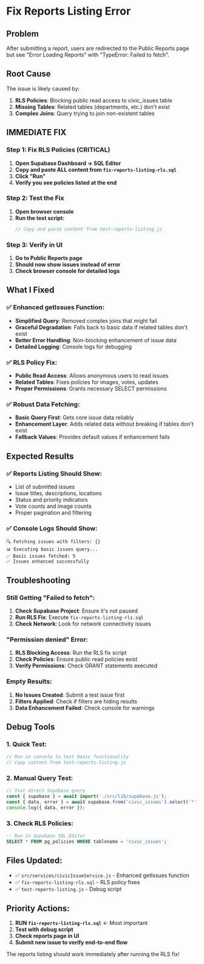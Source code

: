 # Fix Reports Listing Error

## Problem
After submitting a report, users are redirected to the Public Reports page but see "Error Loading Reports" with "TypeError: Failed to fetch".

## Root Cause
The issue is likely caused by:
1. **RLS Policies**: Blocking public read access to civic_issues table
2. **Missing Tables**: Related tables (departments, etc.) don't exist
3. **Complex Joins**: Query trying to join non-existent tables

## IMMEDIATE FIX

### Step 1: Fix RLS Policies (CRITICAL)
1. **Open Supabase Dashboard → SQL Editor**
2. **Copy and paste ALL content from `fix-reports-listing-rls.sql`**
3. **Click "Run"**
4. **Verify you see policies listed at the end**

### Step 2: Test the Fix
1. **Open browser console**
2. **Run the test script:**
   ```javascript
   // Copy and paste content from test-reports-listing.js
   ```

### Step 3: Verify in UI
1. **Go to Public Reports page**
2. **Should now show issues instead of error**
3. **Check browser console for detailed logs**

## What I Fixed

### ✅ Enhanced getIssues Function:
- **Simplified Query**: Removed complex joins that might fail
- **Graceful Degradation**: Falls back to basic data if related tables don't exist
- **Better Error Handling**: Non-blocking enhancement of issue data
- **Detailed Logging**: Console logs for debugging

### ✅ RLS Policy Fix:
- **Public Read Access**: Allows anonymous users to read issues
- **Related Tables**: Fixes policies for images, votes, updates
- **Proper Permissions**: Grants necessary SELECT permissions

### ✅ Robust Data Fetching:
- **Basic Query First**: Gets core issue data reliably
- **Enhancement Layer**: Adds related data without breaking if tables don't exist
- **Fallback Values**: Provides default values if enhancement fails

## Expected Results

### ✅ Reports Listing Should Show:
- List of submitted issues
- Issue titles, descriptions, locations
- Status and priority indicators
- Vote counts and image counts
- Proper pagination and filtering

### ✅ Console Logs Should Show:
```
🔍 Fetching issues with filters: {}
📊 Executing basic issues query...
✅ Basic issues fetched: 5
✅ Issues enhanced successfully
```

## Troubleshooting

### Still Getting "Failed to fetch":
1. **Check Supabase Project**: Ensure it's not paused
2. **Run RLS Fix**: Execute `fix-reports-listing-rls.sql`
3. **Check Network**: Look for network connectivity issues

### "Permission denied" Error:
1. **RLS Blocking Access**: Run the RLS fix script
2. **Check Policies**: Ensure public read policies exist
3. **Verify Permissions**: Check GRANT statements executed

### Empty Results:
1. **No Issues Created**: Submit a test issue first
2. **Filters Applied**: Check if filters are hiding results
3. **Data Enhancement Failed**: Check console for warnings

## Debug Tools

### 1. Quick Test:
```javascript
// Run in console to test basic functionality
// Copy content from test-reports-listing.js
```

### 2. Manual Query Test:
```javascript
// Test direct Supabase query
const { supabase } = await import('./src/lib/supabase.js');
const { data, error } = await supabase.from('civic_issues').select('*').limit(5);
console.log({ data, error });
```

### 3. Check RLS Policies:
```sql
-- Run in Supabase SQL Editor
SELECT * FROM pg_policies WHERE tablename = 'civic_issues';
```

## Files Updated:
- ✅ `src/services/civicIssueService.js` - Enhanced getIssues function
- ✅ `fix-reports-listing-rls.sql` - RLS policy fixes
- ✅ `test-reports-listing.js` - Debug script

## Priority Actions:
1. **RUN `fix-reports-listing-rls.sql`** ← Most important
2. **Test with debug script**
3. **Check reports page in UI**
4. **Submit new issue to verify end-to-end flow**

The reports listing should work immediately after running the RLS fix!